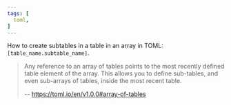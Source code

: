 ```yaml
---
tags: [
  toml,
]
---
```

How to create subtables in a table in an array in TOML: `[table_name.subtable_name]`.

> Any reference to an array of tables points to the most recently defined table element of the array.
> This allows you to define sub-tables, and even sub-arrays of tables, inside the most recent table.
>
> -- https://toml.io/en/v1.0.0#array-of-tables
